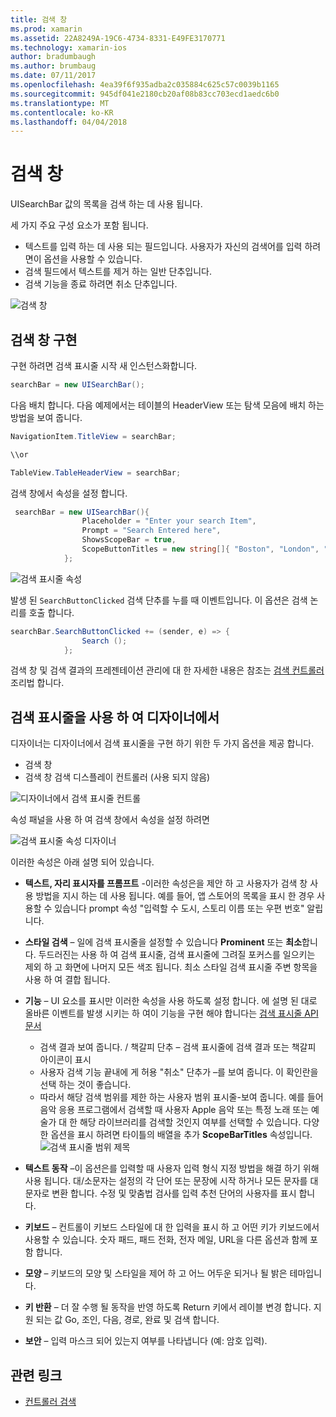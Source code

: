 ```yaml
---
title: 검색 창
ms.prod: xamarin
ms.assetid: 22A8249A-19C6-4734-8331-E49FE3170771
ms.technology: xamarin-ios
author: bradumbaugh
ms.author: brumbaug
ms.date: 07/11/2017
ms.openlocfilehash: 4ea39f6f935adba2c035884c625c57c0039b1165
ms.sourcegitcommit: 945df041e2180cb20af08b83cc703ecd1aedc6b0
ms.translationtype: MT
ms.contentlocale: ko-KR
ms.lasthandoff: 04/04/2018
---
```

# <a name="search-bar"></a>검색 창

UISearchBar 값의 목록을 검색 하는 데 사용 됩니다. 

세 가지 주요 구성 요소가 포함 됩니다. 

- 텍스트를 입력 하는 데 사용 되는 필드입니다. 사용자가 자신의 검색어를 입력 하려면이 옵션을 사용할 수 있습니다.
- 검색 필드에서 텍스트를 제거 하는 일반 단추입니다.
- 검색 기능을 종료 하려면 취소 단추입니다.

![검색 창](searchbar-images/image1.png)

## <a name="implementing-the-search-bar"></a>검색 창 구현

구현 하려면 검색 표시줄 시작 새 인스턴스화합니다.

```csharp
searchBar = new UISearchBar();
```

다음 배치 합니다. 다음 예제에서는 테이블의 HeaderView 또는 탐색 모음에 배치 하는 방법을 보여 줍니다.

```csharp
NavigationItem.TitleView = searchBar;

\\or

TableView.TableHeaderView = searchBar;
```

검색 창에서 속성을 설정 합니다.

```csharp
 searchBar = new UISearchBar(){
                Placeholder = "Enter your search Item",
                Prompt = "Search Entered here",
                ShowsScopeBar = true,
                ScopeButtonTitles = new string[]{ "Boston", "London", "SF" },
            };
```

![검색 표시줄 속성](searchbar-images/image6.png)

발생 된 `SearchButtonClicked` 검색 단추를 누를 때 이벤트입니다. 이 옵션은 검색 논리를 호출 합니다.

```csharp
searchBar.SearchButtonClicked += (sender, e) => {
                Search ();
            };
```

검색 창 및 검색 결과의 프레젠테이션 관리에 대 한 자세한 내용은 참조는 [검색 컨트롤러 ](https://developer.xamarin.com/recipes/ios/content_controls/search-controller/) 조리법 합니다.

## <a name="using-the-search-bar-in-the-designer"></a>검색 표시줄을 사용 하 여 디자이너에서

디자이너는 디자이너에서 검색 표시줄을 구현 하기 위한 두 가지 옵션을 제공 합니다.

- 검색 창
- 검색 창 검색 디스플레이 컨트롤러 (사용 되지 않음)

![디자이너에서 검색 표시줄 컨트롤](searchbar-images/image2.png)

속성 패널을 사용 하 여 검색 창에서 속성을 설정 하려면

![검색 표시줄 속성 디자이너](searchbar-images/image3.png)

이러한 속성은 아래 설명 되어 있습니다.

- **텍스트, 자리 표시자를 프롬프트** -이러한 속성은을 제안 하 고 사용자가 검색 창 사용 방법을 지시 하는 데 사용 됩니다. 예를 들어, 앱 스토어의 목록을 표시 한 경우 사용할 수 있습니다 prompt 속성 "입력할 수 도시, 스토리 이름 또는 우편 번호" 알립니다.
- **스타일 검색** – 일에 검색 표시줄을 설정할 수 있습니다 **Prominent** 또는 **최소**합니다. 두드러진는 사용 하 여 검색 표시줄, 검색 표시줄에 그려질 포커스를 일으키는 제외 하 고 화면에 나머지 모든 색조 됩니다. 최소 스타일 검색 표시줄 주변 항목을 사용 하 여 결합 됩니다.
- **기능** – UI 요소를 표시만 이러한 속성을 사용 하도록 설정 합니다. 에 설명 된 대로 올바른 이벤트를 발생 시키는 하 여이 기능을 구현 해야 합니다는 [검색 표시줄 API 문서](https://developer.xamarin.com/api/type/UIKit.UISearchBar/)
    - 검색 결과 보여 줍니다. / 책갈피 단추 – 검색 표시줄에 검색 결과 또는 책갈피 아이콘이 표시
    - 사용자 검색 기능 끝내에 게 허용 "취소" 단추가 –를 보여 줍니다. 이 확인란을 선택 하는 것이 좋습니다.
    - 따라서 해당 검색 범위를 제한 하는 사용자 범위 표시줄-보여 줍니다. 예를 들어 음악 응용 프로그램에서 검색할 때 사용자 Apple 음악 또는 특정 노래 또는 예술가 대 한 해당 라이브러리를 검색할 것인지 여부를 선택할 수 있습니다. 다양 한 옵션을 표시 하려면 타이틀의 배열을 추가 **ScopeBarTitles** 속성입니다.
    ![검색 표시줄 범위 제목](searchbar-images/image4.png)

- **텍스트 동작** –이 옵션은를 입력할 때 사용자 입력 형식 지정 방법을 해결 하기 위해 사용 됩니다. 대/소문자는 설정의 각 단어 또는 문장에 시작 하거나 모든 문자를 대문자로 변환 합니다. 수정 및 맞춤법 검사를 입력 추천 단어의 사용자를 표시 합니다.
- **키보드** – 컨트롤이 키보드 스타일에 대 한 입력을 표시 하 고 어떤 키가 키보드에서 사용할 수 있습니다. 숫자 패드, 패드 전화, 전자 메일, URL을 다른 옵션과 함께 포함 합니다.
- **모양** – 키보드의 모양 및 스타일을 제어 하 고 어느 어두운 되거나 될 밝은 테마입니다.
- **키 반환** – 더 잘 수행 될 동작을 반영 하도록 Return 키에서 레이블 변경 합니다. 지원 되는 값 Go, 조인, 다음, 경로, 완료 및 검색 합니다.
- **보안** – 입력 마스크 되어 있는지 여부를 나타냅니다 (예: 암호 입력).

## <a name="related-links"></a>관련 링크

- [컨트롤러 검색](https://developer.xamarin.com/recipes/ios/content_controls/search-controller/)
